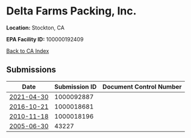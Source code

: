 # Delta Farms Packing, Inc.

**Location:** Stockton, CA

**EPA Facility ID:** 100000192409

[Back to CA Index](../../index.md)

## Submissions

| Date | Submission ID | Document Control Number |
|------|--------------|-------------------------|
| [2021-04-30](submissions/1000092887.md) | 1000092887 |  |
| [2016-10-21](submissions/1000018681.md) | 1000018681 |  |
| [2010-11-18](submissions/1000018196.md) | 1000018196 |  |
| [2005-06-30](submissions/43227.md) | 43227 |  |
